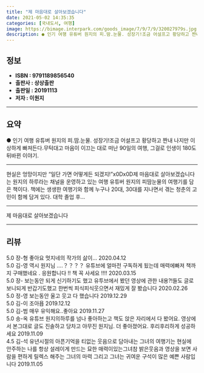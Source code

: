 ```yaml
---
title: "제 마음대로 살아보겠습니다"
date: 2021-05-02 14:35:35
categories: [국내도서, 여행]
image: https://bimage.interpark.com/goods_image/7/9/7/9/320027979s.jpg
description: ● 인기 여행 유튜버 원지의 피.땀.눈물. 성장기!조금 어설프고 황당하고 짠내 나지만 이상하게 빠져든다.무턱대고 마음이 이끄는 대로 떠난 90일의 여행, 그걸로 인생이 180도 뒤바뀐 이야기.
---
```


## **정보**

- **ISBN : 9791189856540**
- **출판사 : 상상출판**
- **출판일 : 20191113**
- **저자 : 이원지**

------



## **요약**

●  인기 여행 유튜버 원지의 피.땀.눈물. 성장기!조금 어설프고 황당하고 짠내 나지만 이상하게 빠져든다.무턱대고 마음이 이끄는 대로 떠난 90일의 여행, 그걸로 인생이 180도 뒤바뀐 이야기.

------

현실은 엉망이지만 “일단 가면 어떻게든 되겠지!”x0Dx0D제 마음대로 살아보겠습니다는 원지의 하루라는 채널을 운영하고 있는 여행 유튜버 원지의 피땀눈물의 여행기를 담은 책이다. 책에는 생생한 여행기와 함께 누구나 20대, 30대를 지나면서 겪는 청춘의 고민이 함께 담겨 있다. 대학 졸업 후... 

------


제 마음대로 살아보겠습니다 

------


## **리뷰** 

5.0 장-형 좋아요 멋지네의 작가의 삶이... 2020.04.12 <br/>5.0 김-영 역시 원지님 ....？？？？
유튜브에 얼마전 구독하게 됬는데 매력에빠져 책까지 구매했네요 . 응원합니다 !! 책 꼭 사세요 !!!! 2020.03.15 <br/>5.0 장- 보는동안 되게 신기하기도 했고 유투브에서 봤던 영상에 관한 내용?!들도 글로 보니되게 반갑기도했고 한번씩 피식피식웃으면서 재밌게 잘 봤습니다 2020.02.26 <br/>5.0 정-영 보는동안 울고 웃고 다 했습니다 2019.12.29 <br/>5.0 김-이 조아욥 2019.12.12 <br/>5.0 김-범 매우 유익해요..좋아요 2019.11.27 <br/>5.0 송-옥 유튜브 원지의하루를 넘나 좋아하는고
책도 앉은 자리에서 다 봤어요. 영상에서 본그대로 글도 진솔하고 당차고 야무진 원지님. 더 좋아졌어요. 후리후리하게 성공하세요 2019.11.09 <br/>4.5 김-석 유년시절의 아픈기억을 티없는 웃음으로 담아내는 그녀의 여행기는 현실에 안주하는 나를 항상 설레이게 만드는 묘한 매력이있는그녀참 밝은웃음과 영상을 보면 사람을 편하게 릴렉스 해주는 그녀의 마력 그리고 그녀는 귀여운 구석이 많은 예쁜 사람입니다 2019.11.05 <br/>